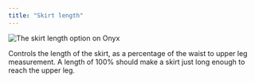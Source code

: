 ```yaml
---
title: "Skirt length"
---
```


![The skirt length option on Onyx](skirtlength.svg)

Controls the length of the skirt, as a percentage of the waist to upper leg measurement. A length of 100% should make a skirt just long enough to reach the upper leg.
